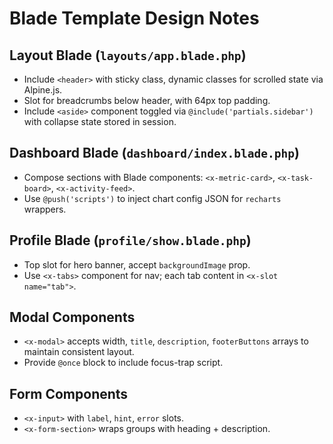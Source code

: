 # Blade Template Design Notes

## Layout Blade (`layouts/app.blade.php`)
- Include `<header>` with sticky class, dynamic classes for scrolled state via Alpine.js.
- Slot for breadcrumbs below header, with 64px top padding.
- Include `<aside>` component toggled via `@include('partials.sidebar')` with collapse state stored in session.

## Dashboard Blade (`dashboard/index.blade.php`)
- Compose sections with Blade components: `<x-metric-card>`, `<x-task-board>`, `<x-activity-feed>`.
- Use `@push('scripts')` to inject chart config JSON for `recharts` wrappers.

## Profile Blade (`profile/show.blade.php`)
- Top slot for hero banner, accept `backgroundImage` prop.
- Use `<x-tabs>` component for nav; each tab content in `<x-slot name="tab">`.

## Modal Components
- `<x-modal>` accepts width, `title`, `description`, `footerButtons` arrays to maintain consistent layout.
- Provide `@once` block to include focus-trap script.

## Form Components
- `<x-input>` with `label`, `hint`, `error` slots.
- `<x-form-section>` wraps groups with heading + description.

